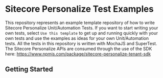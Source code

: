 # Sitecore Personalize Test Examples

This repository represents an example template repository of how to write Sitecore Personalize Unit/Automation Tests. If you want to start writing your own tests, select `Use this template` to get up and running quickly with your own tests and use the examples as ideas for your own Unit/Automation tests. All the tests in this repository is written with MochaJS and SuperTest. The Sitecore Personalize APIs are consumed through the use of the SDK here: https://www.npmjs.com/package/sitecore-personalize-tenant-sdk

## Getting Started
